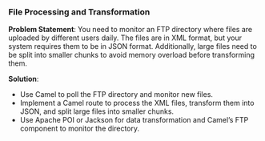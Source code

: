 ### **File Processing and Transformation**
**Problem Statement**: You need to monitor an FTP directory where files are uploaded by different users daily. The files are in XML format, but your system requires them to be in JSON format. Additionally, large files need to be split into smaller chunks to avoid memory overload before transforming them.

**Solution**:
- Use Camel to poll the FTP directory and monitor new files.
- Implement a Camel route to process the XML files, transform them into JSON, and split large files into smaller chunks.
- Use Apache POI or Jackson for data transformation and Camel’s FTP component to monitor the directory.
